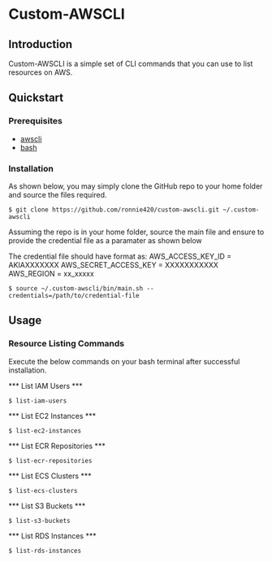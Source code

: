 Custom-AWSCLI
=============

## Introduction

Custom-AWSCLI is a simple set of CLI commands that you can use to list resources on AWS.

## Quickstart

### Prerequisites

* [awscli](http://aws.amazon.com/cli/)
* [bash](https://www.gnu.org/software/bash/)

### Installation

As shown below, you may simply clone the GitHub repo to your home folder and source the files required.

```shell
$ git clone https://github.com/ronnie420/custom-awscli.git ~/.custom-awscli
```

Assuming the repo is in your home folder, source the main file and ensure to provide the credential file as a paramater as shown below

The credential file should have format as:
AWS_ACCESS_KEY_ID = AKIAXXXXXXX
AWS_SECRET_ACCESS_KEY = XXXXXXXXXXX
AWS_REGION = xx_xxxxx

```shell
$ source ~/.custom-awscli/bin/main.sh --credentials=/path/to/credential-file
```

## Usage

### Resource Listing Commands

Execute the below commands on your bash terminal after successful installation.

*** List IAM Users ***
```shell
$ list-iam-users
```

*** List EC2 Instances ***
```shell
$ list-ec2-instances
```

*** List ECR Repositories ***
```shell
$ list-ecr-repositories
```

*** List ECS Clusters ***
```shell
$ list-ecs-clusters
```

*** List S3 Buckets ***
```shell
$ list-s3-buckets
```

*** List RDS Instances ***
```shell
$ list-rds-instances
```
